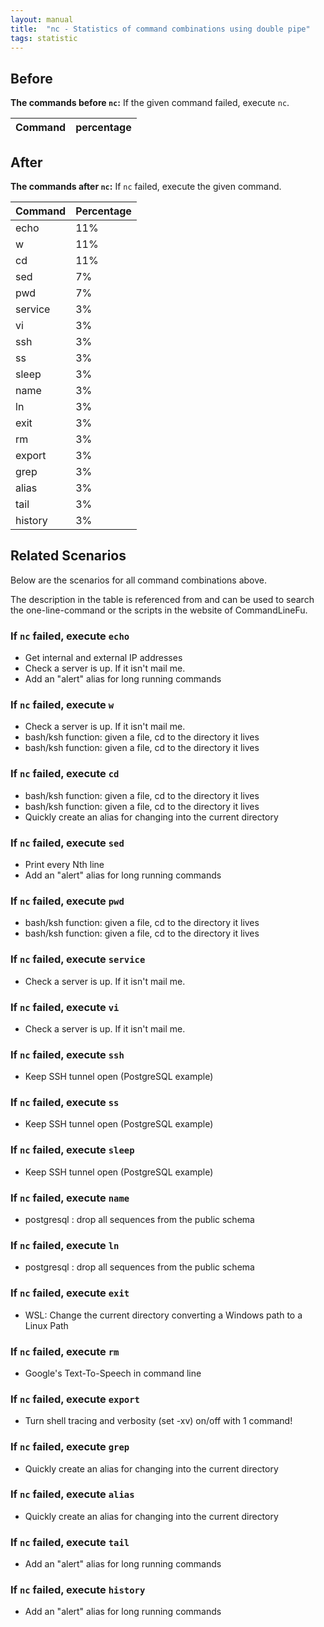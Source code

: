 ```yaml
---
layout: manual
title:  "nc - Statistics of command combinations using double pipe"
tags: statistic
---
```


## Before

__The commands before `nc`:__ If the given command failed, execute `nc`.

| Command | percentage |
|--------|--------|



## After

__The commands after `nc`:__ If `nc` failed, execute the given command.

| Command | Percentage | 
|-------|--------|
| echo | 11% |
| w | 11% |
| cd | 11% |
| sed | 7% |
| pwd | 7% |
| service | 3% |
| vi | 3% |
| ssh | 3% |
| ss | 3% |
| sleep | 3% |
| name | 3% |
| ln | 3% |
| exit | 3% |
| rm | 3% |
| export | 3% |
| grep | 3% |
| alias | 3% |
| tail | 3% |
| history | 3% |



## Related Scenarios

Below are the scenarios for all command combinations above.

The description in the table is referenced from and can be used to search the one-line-command or the scripts in the website of CommandLineFu.




### If `nc` failed, execute `echo`

- Get internal and external IP addresses
- Check a server is up. If it isn't mail me.
- Add an "alert" alias for long running commands

            
### If `nc` failed, execute `w`

- Check a server is up. If it isn't mail me.
- bash/ksh function: given a file, cd to the directory it lives
- bash/ksh function: given a file, cd to the directory it lives

            
### If `nc` failed, execute `cd`

- bash/ksh function: given a file, cd to the directory it lives
- bash/ksh function: given a file, cd to the directory it lives
- Quickly create an alias for changing into the current directory

            
### If `nc` failed, execute `sed`

- Print every Nth line
- Add an "alert" alias for long running commands

            
### If `nc` failed, execute `pwd`

- bash/ksh function: given a file, cd to the directory it lives
- bash/ksh function: given a file, cd to the directory it lives

            
### If `nc` failed, execute `service`

- Check a server is up. If it isn't mail me.

            
### If `nc` failed, execute `vi`

- Check a server is up. If it isn't mail me.

            
### If `nc` failed, execute `ssh`

- Keep SSH tunnel open (PostgreSQL example)

            
### If `nc` failed, execute `ss`

- Keep SSH tunnel open (PostgreSQL example)

            
### If `nc` failed, execute `sleep`

- Keep SSH tunnel open (PostgreSQL example)

            
### If `nc` failed, execute `name`

- postgresql : drop all sequences from the public schema

            
### If `nc` failed, execute `ln`

- postgresql : drop all sequences from the public schema

            
### If `nc` failed, execute `exit`

- WSL: Change the current directory converting a Windows path to a Linux Path

            
### If `nc` failed, execute `rm`

- Google's Text-To-Speech in command line

            
### If `nc` failed, execute `export`

- Turn shell tracing and verbosity (set -xv) on/off with 1 command!

            
### If `nc` failed, execute `grep`

- Quickly create an alias for changing into the current directory

            
### If `nc` failed, execute `alias`

- Quickly create an alias for changing into the current directory

            
### If `nc` failed, execute `tail`

- Add an "alert" alias for long running commands

            
### If `nc` failed, execute `history`

- Add an "alert" alias for long running commands

            
